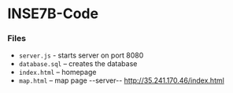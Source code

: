 # INSE7B-Code
### Files
- `server.js` - starts server on port 8080
- `database.sql` – creates the database
- `index.html` – homepage
- `map.html` – map page
--server-- http://35.241.170.46/index.html
